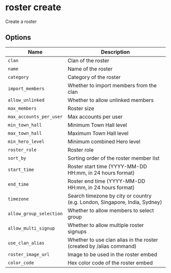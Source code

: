 # roster create

Create a roster

## Options

| Name                    | Description                                                                |
| ----------------------- | -------------------------------------------------------------------------- |
| `clan`                  | Clan of the roster                                                         |
| `name`                  | Name of the roster                                                         |
| `category`              | Category of the roster                                                     |
| `import_members`        | Whether to import members from the clan                                    |
| `allow_unlinked`        | Whether to allow unlinked members                                          |
| `max_members`           | Roster size                                                                |
| `max_accounts_per_user` | Max accounts per user                                                      |
| `min_town_hall`         | Minimum Town Hall level                                                    |
| `max_town_hall`         | Maximum Town Hall level                                                    |
| `min_hero_level`        | Minimum combined Hero level                                                |
| `roster_role`           | Roster role                                                                |
| `sort_by`               | Sorting order of the roster member list                                    |
| `start_time`            | Roster start time (YYYY-MM-DD HH:mm, in 24 hours format)                   |
| `end_time`              | Roster end time (YYYY-MM-DD HH:mm, in 24 hours format)                     |
| `timezone`              | Search timezone by city or country (e.g. London, Singapore, India, Sydney) |
| `allow_group_selection` | Whether to allow members to select group                                   |
| `allow_multi_signup`    | Whether to allow multiple roster signups                                   |
| `use_clan_alias`        | Whether to use clan alias in the roster (created by /alias command)        |
| `roster_image_url`      | Image to be used in the roster embed                                       |
| `color_code`            | Hex color code of the roster embed                                         |
